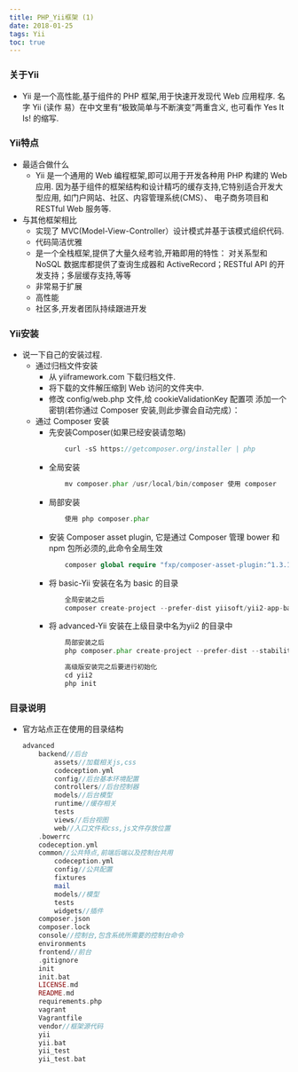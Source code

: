 ```yaml
---
title: PHP_Yii框架 (1)
date: 2018-01-25
tags: Yii
toc: true
---
```


### 关于Yii
- Yii 是一个高性能,基于组件的 PHP 框架,用于快速开发现代 Web 应用程序. 名字 Yii (读作 易）在中文里有“极致简单与不断演变”两重含义, 也可看作 Yes It Is! 的缩写.

### Yii特点
- 最适合做什么
    * Yii 是一个通用的 Web 编程框架,即可以用于开发各种用 PHP 构建的 Web 应用. 因为基于组件的框架结构和设计精巧的缓存支持,它特别适合开发大型应用, 如门户网站、社区、内容管理系统(CMS）、 电子商务项目和 RESTful Web 服务等.
- 与其他框架相比
    * 实现了 MVC(Model-View-Controller）设计模式并基于该模式组织代码.
    * 代码简洁优雅
    * 是一个全栈框架,提供了大量久经考验,开箱即用的特性： 对关系型和 NoSQL 数据库都提供了查询生成器和 ActiveRecord；RESTful API 的开发支持；多层缓存支持,等等
    * 非常易于扩展
    * 高性能
    * 社区多,开发者团队持续跟进开发

<!-- more -->

### Yii安装
- 说一下自己的安装过程.
    * 通过归档文件安装
        * 从 yiiframework.com 下载归档文件.
        * 将下载的文件解压缩到 Web 访问的文件夹中.
        * 修改 config/web.php 文件,给 cookieValidationKey 配置项 添加一个密钥(若你通过 Composer 安装,则此步骤会自动完成）：
    * 通过 Composer 安装
        * 先安装Composer(如果已经安装请忽略) 
            ```php 
                curl -sS https://getcomposer.org/installer | php
            ```
        * 全局安装 
            ```php
                mv composer.phar /usr/local/bin/composer 使用 composer
            ```
        * 局部安装
            ```php
                使用 php composer.phar 
            ```
        * 安装 Composer asset plugin, 它是通过 Composer 管理 bower 和 npm 包所必须的,此命令全局生效 
            ```php
                composer global require "fxp/composer-asset-plugin:^1.3.1"
            ```
        * 将 basic-Yii 安装在名为 basic 的目录
            ```php
                全局安装之后
                composer create-project --prefer-dist yiisoft/yii2-app-basic basic
            ```
        * 将 advanced-Yii 安装在上级目录中名为yii2 的目录中
            ```php
                局部安装之后
                php composer.phar create-project --prefer-dist --stability=dev yiisoft/yii2-app-advanced ../yii2

                高级版安装完之后要进行初始化  
                cd yii2
                php init
            ```

### 目录说明
- 官方站点正在使用的目录结构
    ```php
    advanced
        backend//后台
            assets//加载相关js,css
            codeception.yml
            config//后台基本环境配置
            controllers//后台控制器
            models//后台模型
            runtime//缓存相关
            tests
            views//后台视图
            web//入口文件和css,js文件存放位置
        .bowerrc
        codeception.yml
        common//公共特点,前端后端以及控制台共用
            codeception.yml
            config//公共配置
            fixtures
            mail
            models//模型
            tests
            widgets//插件
        composer.json
        composer.lock
        console//控制台,包含系统所需要的控制台命令
        environments
        frontend//前台
        .gitignore
        init
        init.bat
        LICENSE.md
        README.md
        requirements.php
        vagrant
        Vagrantfile
        vendor//框架源代码
        yii
        yii.bat
        yii_test
        yii_test.bat
    ```